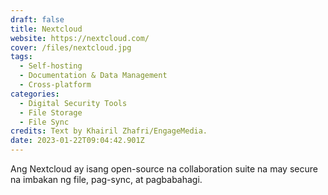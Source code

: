 ```yaml
---
draft: false
title: Nextcloud
website: https://nextcloud.com/
cover: /files/nextcloud.jpg
tags:
  - Self-hosting
  - Documentation & Data Management
  - Cross-platform
categories: 
  - Digital Security Tools
  - File Storage
  - File Sync
credits: Text by Khairil Zhafri/EngageMedia.
date: 2023-01-22T09:04:42.901Z
---
```

Ang Nextcloud ay isang open-source na collaboration suite na may secure na imbakan ng file, pag-sync, at pagbabahagi.